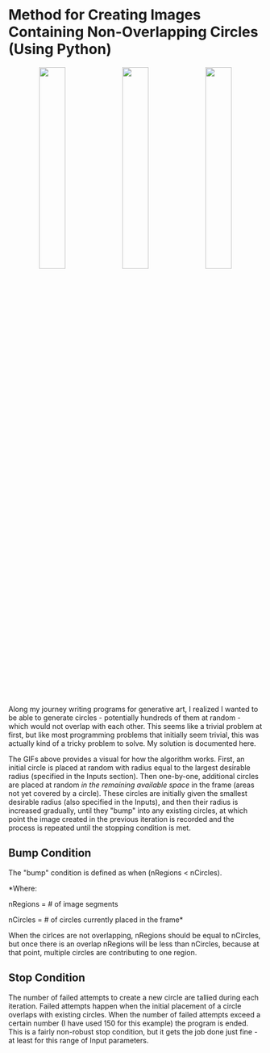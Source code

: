 # Method for Creating Images Containing Non-Overlapping Circles (Using Python)

<p style="text-align:center">
   <img src="https://github.com/gaw1ik/Method-for-creating-image-with-non-overlapping-circles/blob/master/test1.gif" width="32%"/>
   <img src="https://github.com/gaw1ik/Method-for-creating-image-with-non-overlapping-circles/blob/master/test2.gif" width="32%"/> 
   <img src="https://github.com/gaw1ik/Method-for-creating-image-with-non-overlapping-circles/blob/master/test3.gif" width="32%"/> 
</p>

Along my journey writing programs for generative art, I realized I wanted to be able to generate circles - potentially hundreds of them at random - which would not overlap with each other. This seems like a trivial problem at first, but like most programming problems that initially seem trivial, this was actually kind of a tricky problem to solve. My solution is documented here.

The GIFs above provides a visual for how the algorithm works. First, an initial circle is placed at random with radius equal to the largest desirable radius (specified in the Inputs section). Then one-by-one, additional circles are placed at random *in the remaining available space* in the frame (areas not yet covered by a circle). These circles are initially given the smallest desirable radius (also specified in the Inputs), and then their radius is increased gradually, until they "bump" into any existing circles, at which point the image created in the previous iteration is recorded and the process is repeated until the stopping condition is met.

## Bump Condition
The "bump" condition is defined as when (nRegions < nCircles). 

*Where:

nRegions = # of image segments

nCircles = # of circles currently placed in the frame*

When the cirlces are not overlapping, nRegions should be equal to nCircles, but once there is an overlap nRegions will be less than nCircles, because at that point, multiple circles are contributing to one region.

## Stop Condition
The number of failed attempts to create a new circle are tallied during each iteration. Failed attempts happen when the initial placement of a circle overlaps with existing circles. When the number of failed attempts exceed a certain number (I have used 150 for this example) the program is ended. This is a fairly non-robust stop condition, but it gets the job done just fine - at least for this range of Input parameters.
